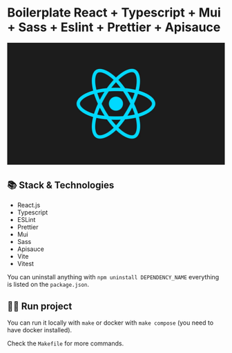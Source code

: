 # Boilerplate React + Typescript + Mui + Sass + Eslint + Prettier + Apisauce

![banner](src/assets/images/banner.png)
## 📚 Stack & Technologies

- React.js
- Typescript
- ESLint
- Prettier
- Mui
- Sass
- Apisauce
- Vite
- Vitest

You can uninstall anything with `npm uninstall DEPENDENCY_NAME` everything is listed on the `package.json`. 

## 🏃‍♂️ Run project

You can run it locally with `make` or docker with `make compose` (you need to have docker installed).

Check the `Makefile` for more commands.
